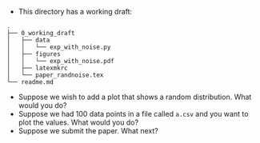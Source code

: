 - This directory has a working draft:
```
.
├── 0_working_draft
│   ├── data
│   │   └── exp_with_noise.py
│   ├── figures
│   │   └── exp_with_noise.pdf
│   ├── latexmkrc
│   └── paper_randnoise.tex
└── readme.md
```
- Suppose we wish to add a plot that shows a random distribution.  What would you do?
- Suppose we had 100 data points in a file called `a.csv` and you want to plot the values.  What would you do? 
- Suppose we submit the paper.  What next?
